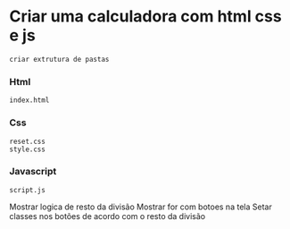 # Criar uma calculadora com html css e js

    criar extrutura de pastas

### Html
    index.html

### Css
    reset.css
    style.css

### Javascript
    script.js

Mostrar logica de resto da divisão
Mostrar for com botoes na tela
Setar classes nos botões de acordo com o resto da divisão